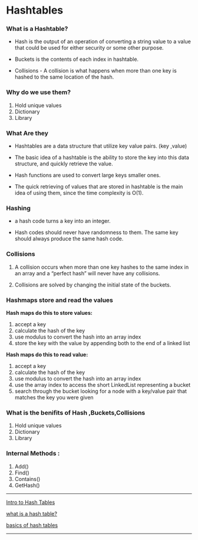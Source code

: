# Hashtables

### What is a Hashtable?


* Hash is the output of an operation of converting a string value to a value that could be used for either security or some other purpose.

* Buckets is the contents of each index in hashtable.

* Collisions - A collision is what happens when more than one key is hashed to the same location of the hash.

### Why do we use them?

1. Hold unique values
2. Dictionary
3. Library

### What Are they

* Hashtables are a data structure that utilize key value pairs. (key ,value)

* The basic idea of a hashtable is the ability to store the key into this data structure, and quickly retrieve the value.

* Hash functions are used to convert large keys smaller ones.

* The quick retrieving of values that are stored in hashtable is the main idea of using them, since the time complexity is O(1).

### Hashing

* a hash code turns a key into an integer.

* Hash codes should never have randomness to them. The same key should always produce the same hash code.


### Collisions

1. A collision occurs when more than one key hashes to the same index in an array and a “perfect hash” will never have any collisions.

2. Collisions are solved by changing the initial state of the buckets.


### Hashmaps store and read the values

**Hash maps do this to store values:**

1. accept a key
2. calculate the hash of the key
3. use modulus to convert the hash into an array index
4. store the key with the value by appending both to the end of a linked list

**Hash maps do this to read value:**

1. accept a key
2. calculate the hash of the key
3. use modulus to convert the hash into an array index
4. use the array index to access the short LinkedList representing a bucket
5. search through the bucket looking for a node with a key/value pair that matches the key you were given



### What is the benifits of Hash ,Buckets,Collisions

1. Hold unique values
2. Dictionary
4. Library

### Internal Methods :

1. Add()
2. Find()
3. Contains()
4. GetHash()

**************
[Intro to Hash Tables](https://codefellows.github.io/common_curriculum/data_structures_and_algorithms/Code_401/class-30/resources/Hashtables.html)

[what is a hash table?](https://www.youtube.com/watch?v=MfhjkfocRR0)

[basics of hash tables](https://www.hackerearth.com/practice/data-structures/hash-tables/basics-of-hash-tables/tutorial/)
**************
